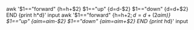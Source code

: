 awk '$1=="forward" {h=h+$2} $1=="up" {d=d-$2} $1=="down" {d=d+$2} END {print h*d}' input
awk '$1=="forward" {h=h+$2; d=d+($2*aim)} $1=="up" {aim=aim-$2} $1=="down" {aim=aim+$2} END {print h*d}' input
